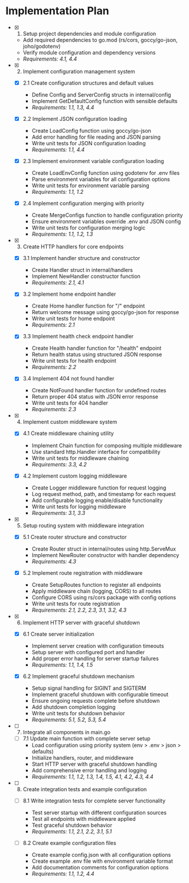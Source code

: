 # Implementation Plan

- [x] 1. Setup project dependencies and module configuration
  - Add required dependencies to go.mod (rs/cors, goccy/go-json, joho/godotenv)
  - Verify module configuration and dependency versions
  - _Requirements: 4.1, 4.4_

- [x] 2. Implement configuration management system
  - [x] 2.1 Create configuration structures and default values
    - Define Config and ServerConfig structs in internal/config
    - Implement GetDefaultConfig function with sensible defaults
    - _Requirements: 1.1, 1.3, 4.4_
  
  - [x] 2.2 Implement JSON configuration loading
    - Create LoadConfig function using goccy/go-json
    - Add error handling for file reading and JSON parsing
    - Write unit tests for JSON configuration loading
    - _Requirements: 1.1, 4.4_
  
  - [x] 2.3 Implement environment variable configuration loading
    - Create LoadEnvConfig function using godotenv for .env files
    - Parse environment variables for all configuration options
    - Write unit tests for environment variable parsing
    - _Requirements: 1.1, 1.2_
  
  - [x] 2.4 Implement configuration merging with priority
    - Create MergeConfigs function to handle configuration priority
    - Ensure environment variables override .env and JSON config
    - Write unit tests for configuration merging logic
    - _Requirements: 1.1, 1.2, 1.3_

- [x] 3. Create HTTP handlers for core endpoints
  - [x] 3.1 Implement handler structure and constructor
    - Create Handler struct in internal/handlers
    - Implement NewHandler constructor function
    - _Requirements: 2.1, 4.1_
  
  - [x] 3.2 Implement home endpoint handler
    - Create Home handler function for "/" endpoint
    - Return welcome message using goccy/go-json for response
    - Write unit tests for home endpoint
    - _Requirements: 2.1_
  
  - [x] 3.3 Implement health check endpoint handler
    - Create Health handler function for "/health" endpoint
    - Return health status using structured JSON response
    - Write unit tests for health endpoint
    - _Requirements: 2.2_
  
  - [x] 3.4 Implement 404 not found handler
    - Create NotFound handler function for undefined routes
    - Return proper 404 status with JSON error response
    - Write unit tests for 404 handler
    - _Requirements: 2.3_

- [x] 4. Implement custom middleware system
  - [x] 4.1 Create middleware chaining utility
    - Implement Chain function for composing multiple middleware
    - Use standard http.Handler interface for compatibility
    - Write unit tests for middleware chaining
    - _Requirements: 3.3, 4.2_
  
  - [x] 4.2 Implement custom logging middleware
    - Create Logger middleware function for request logging
    - Log request method, path, and timestamp for each request
    - Add configurable logging enable/disable functionality
    - Write unit tests for logging middleware
    - _Requirements: 3.1, 3.3_

- [x] 5. Setup routing system with middleware integration
  - [x] 5.1 Create router structure and constructor
    - Create Router struct in internal/routes using http.ServeMux
    - Implement NewRouter constructor with handler dependency
    - _Requirements: 4.3_
  
  - [x] 5.2 Implement route registration with middleware
    - Create SetupRoutes function to register all endpoints
    - Apply middleware chain (logging, CORS) to all routes
    - Configure CORS using rs/cors package with config options
    - Write unit tests for route registration
    - _Requirements: 2.1, 2.2, 2.3, 3.1, 3.2, 4.3_

- [x] 6. Implement HTTP server with graceful shutdown
  - [x] 6.1 Create server initialization
    - Implement server creation with configuration timeouts
    - Setup server with configured port and handler
    - Add proper error handling for server startup failures
    - _Requirements: 1.1, 1.4, 1.5_
  
  - [x] 6.2 Implement graceful shutdown mechanism
    - Setup signal handling for SIGINT and SIGTERM
    - Implement graceful shutdown with configurable timeout
    - Ensure ongoing requests complete before shutdown
    - Add shutdown completion logging
    - Write unit tests for shutdown behavior
    - _Requirements: 5.1, 5.2, 5.3, 5.4_

- [ ] 7. Integrate all components in main.go
  - [ ] 7.1 Update main function with complete server setup
    - Load configuration using priority system (env > .env > json > defaults)
    - Initialize handlers, router, and middleware
    - Start HTTP server with graceful shutdown handling
    - Add comprehensive error handling and logging
    - _Requirements: 1.1, 1.2, 1.3, 1.4, 1.5, 4.1, 4.2, 4.3, 4.4_

- [ ] 8. Create integration tests and example configuration
  - [ ] 8.1 Write integration tests for complete server functionality
    - Test server startup with different configuration sources
    - Test all endpoints with middleware applied
    - Test graceful shutdown behavior
    - _Requirements: 1.1, 2.1, 2.2, 3.1, 5.1_
  
  - [ ] 8.2 Create example configuration files
    - Create example config.json with all configuration options
    - Create example .env file with environment variable format
    - Add documentation comments for configuration options
    - _Requirements: 1.1, 1.2, 4.4_